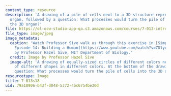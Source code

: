 ```yaml
---
content_type: resource
description: 'A drawing of a pile of cells next to a 3D structure representing an
  organ, followed by a question: What processes would turn the pile of cells into
  the 3D organ?'
file: https://ol-ocw-studio-app-qa.s3.amazonaws.com/courses/7-013-introductory-biology-spring-2018/79a18906b43fd04853724bc6754be30d_7.013-s18.jpg
file_type: image/jpeg
image_metadata:
  caption: 'Watch Professor Sive walk us through this exercise in [Simply Science
    Episode 14: Building a Human](https://www.youtube.com/watch?v=ZD1ycOhppYk). Image
    by Professor Hazel Sive, MIT Department of Biology.'
  credit: Image by Professor Hazel Sive
  image-alt: 'A drawing of equally-sized circles of different colors next to a group
    of different shapes in different colors. At the bottom of the drawing is the following
    question: What processes would turn the pile of cells into the 3D organ?'
resourcetype: Image
title: 7-013s18
uid: 79a18906-b43f-d048-5372-4bc6754be30d
---
```

